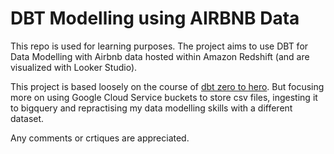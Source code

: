 # DBT Modelling using AIRBNB Data

This repo is used for learning purposes. The project aims to use DBT for Data Modelling with Airbnb data hosted within Amazon Redshift (and are visualized with Looker Studio).

This project is based loosely on the course of [dbt zero to hero]("https://github.com/nordquant/complete-dbt-bootcamp-zero-to-hero"). But focusing more on using Google Cloud Service buckets to store csv files, ingesting it to bigquery and repractising my data modelling skills with a different dataset.

Any comments or crtiques are appreciated.
